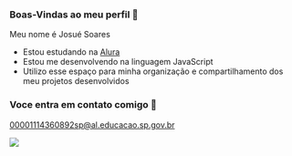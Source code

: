 ### Boas-Vindas ao meu perfil 🤍

Meu nome é Josué Soares

- Estou estudando na [Alura](https://www.alura.com.br)
- Estou me desenvolvendo na linguagem JavaScript
- Utilizo esse espaço para minha organização e compartilhamento dos meu projetos desenvolvidos 

### Voce entra em contato comigo 📧

00001114360892sp@al.educacao.sp.gov.br

![](https://media.tenor.com/LO5LF4ge6jgAAAAM/teq-ultimate-gohan-teen-gohan.gif)
